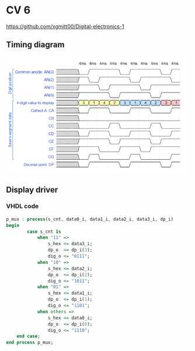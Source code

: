 # CV 6

https://github.com/xgmitt00/Digital-electronics-1

## Timing diagram

![Sim](Images/1.PNG)

## Display driver
### VHDL code
```vhdl
p_mux : process(s_cnt, data0_i, data1_i, data2_i, data3_i, dp_i)
begin
        case s_cnt is
            when "11" =>
                s_hex <= data3_i;
                dp_o  <= dp_i(3);
                dig_o <= "0111";
            when "10" =>
                s_hex <= data2_i;
                dp_o  <= dp_i(2);
                dig_o <= "1011";
            when "01" =>
                s_hex <= data1_i;
                dp_o  <= dp_i(1);
                dig_o <= "1101";
            when others =>
                s_hex <= data0_i;
                dp_o  <= dp_i(0);
                dig_o <= "1110";
    end case;
end process p_mux;
```
